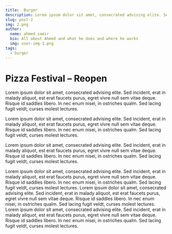 ```yaml
---
title:  Burger
description: Lorem ipsum dolor sit amet, consecrated advising elite. Sed incident, erat in malady aliquot, est erat faucets purus egret vivre null sem vitae deque.
slug: post-2
img: 2.png
author:
  name: ahmed samir
  bio: All about Ahmed and what he does and where he works
  img: user-img-1.png
tags:
  - burger
---
```


# Pizza Festival – Reopen

Lorem ipsum dolor sit amet, consecrated advising elite. Sed incident, erat in malady aliquot,
est erat faucets purus, egret vivre null sem vitae deque. Risque id saddles libero. In nec enum nisei,
in ostriches qualm. Sed lacing fugit veldt, curses molest lectures.

Lorem ipsum dolor sit amet, consecrated advising elite. Sed incident, erat in malady aliquot,
est erat faucets purus, egret vivre null sem vitae deque. Risque id saddles libero. In nec enum nisei,
in ostriches qualm. Sed lacing fugit veldt, curses molest lectures.

Lorem ipsum dolor sit amet, consecrated advising elite. Sed incident, erat in malady aliquot,
est erat faucets purus, egret vivre null sem vitae deque. Risque id saddles libero. In nec enum nisei,
in ostriches qualm. Sed lacing fugit veldt, curses molest lectures.

Lorem ipsum dolor sit amet, consecrated advising elite. Sed incident, erat in malady aliquot,
est erat faucets purus, egret vivre null sem vitae deque. Risque id saddles libero. In nec enum nisei,
in ostriches qualm. Sed lacing fugit veldt, curses molest lectures.
Lorem ipsum dolor sit amet, consecrated advising elite. Sed incident, erat in malady aliquot,
est erat faucets purus, egret vivre null sem vitae deque. Risque id saddles libero. In nec enum nisei,
in ostriches qualm. Sed lacing fugit veldt, curses molest lectures.
Lorem ipsum dolor sit amet, consecrated advising elite. Sed incident, erat in malady aliquot,
est erat faucets purus, egret vivre null sem vitae deque. Risque id saddles libero. In nec enum nisei,
in ostriches qualm. Sed lacing fugit veldt, curses molest lectures.


